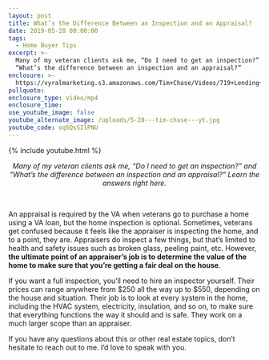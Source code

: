 ```yaml
---
layout: post
title: What’s the Difference Between an Inspection and an Appraisal?
date: 2019-05-28 00:00:00
tags:
  - Home Buyer Tips
excerpt: >-
  Many of my veteran clients ask me, “Do I need to get an inspection?” and
  “What’s the difference between an inspection and an appraisal?”
enclosure: >-
  https://vyralmarketing.s3.amazonaws.com/Tim+Chase/Videos/719+Lending+-+Whats+the+Difference+Between+an+Inspection+and+an+Appraisal_.mp4
pullquote:
enclosure_type: video/mp4
enclosure_time:
use_youtube_image: false
youtube_alternate_image: /uploads/5-28---tim-chase---yt.jpg
youtube_code: oq5QsSIlPNU
---
```


{% include youtube.html %}

<center><em>Many of my veteran clients ask me, &ldquo;Do I need to get an inspection?&rdquo; and &ldquo;What&rsquo;s the difference between an inspection and an appraisal?&rdquo; Learn the answers right here.</em></center>

&nbsp;

An appraisal is required by the VA when veterans go to purchase a home using a VA loan, but the home inspection is optional. Sometimes, veterans get confused because it feels like the appraiser is inspecting the home, and to a point, they are. Appraisers do inspect a few things, but that’s limited to health and safety issues such as broken glass, peeling paint, etc. However, **the ultimate point of an appraiser’s job is to determine the value of the home to make sure that you’re getting a fair deal on the house**.

If you want a full inspection, you’ll need to hire an inspector yourself. Their prices can range anywhere from $250 all the way up to $550, depending on the house and situation. Their job is to look at every system in the home, including the HVAC system, electricity, insulation, and so on, to make sure that everything functions the way it should and is safe. They work on a much larger scope than an appraiser.

If you have any questions about this or other real estate topics, don’t hesitate to reach out to me. I’d love to speak with you.